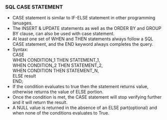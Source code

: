 ### SQL CASE STATEMENT

- CASE statement is similar to IF-ELSE statement in other programming lanuages.
- The INSERT & UPDATE statements as well as the ORDER BY and GROUP BY clause, can also be used with case statement.
- At least one set of WHEN and THEN statements always follow a SQL CASE statement, and the END keyword always completes the query.
- Syntax:
<br>CASE
     <br>WHEN CONDITION_1 THEN STATEMENT_1,
     <br>WHEN CONDITION_2 THEN STATEMENT_2,
     <br>WHEN CONDITION THEN STATEMENT_N,
     <br>ELSE result
<br>END;
- If the condition evaluates to true then the statement returns value, otherwise returns the value of ELSE portion.
- Once the condition is met, the CASE statement will stop verifying further and it will return the result.
- A NULL value is returned in the absence of an ELSE part(optional) and when none of the conditions evaluates to True.



